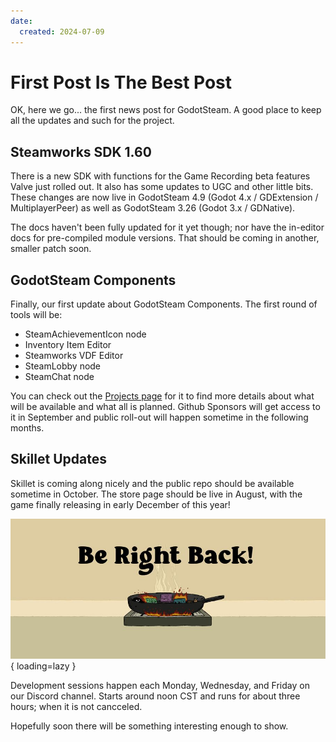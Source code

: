 ```yaml
---
date:
  created: 2024-07-09
---
```


# First Post Is The Best Post

OK, here we go... the first news post for GodotSteam.  A good place to keep all the updates and such for the project.

## Steamworks SDK 1.60

There is a new SDK with functions for the Game Recording beta features Valve just rolled out.  It also has some updates to UGC and other little bits.  These changes are now live in GodotSteam 4.9 (Godot 4.x / GDExtension / MultiplayerPeer) as well as GodotSteam 3.26 (Godot  3.x / GDNative).

The docs haven't been fully updated for it yet though; nor have the in-editor docs for pre-compiled module versions.  That should be coming in another, smaller patch soon.

## GodotSteam Components

Finally, our first update about GodotSteam Components.  The first round of tools will be:

- SteamAchievementIcon node
- Inventory Item Editor
- Steamworks VDF Editor
- SteamLobby node
- SteamChat node

You can check out the [Projects page](../../projects/components.md) for it to find more details about what will be available and what all is planned.  Github Sponsors will get access to it in September and public roll-out will happen sometime in the following months.

## Skillet Updates

Skillet is coming along nicely and the public repo should be available sometime in October. The store page should be live in August, with the game finally releasing in early December of this year!

![Skillet](../../assets/images/news/2024-07-10-skillet.jpg){ loading=lazy }

Development sessions happen each Monday, Wednesday, and Friday on our Discord channel. Starts around noon CST and runs for about three hours; when it is not cancceled.

Hopefully soon there will be something interesting enough to show.
